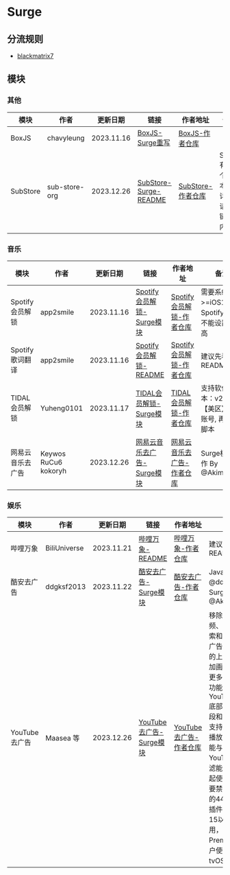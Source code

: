 # Surge
## 分流规则
- [blackmatrix7](https://github.com/blackmatrix7/ios_rule_script/tree/master/rule/Surge)

## 模块
### 其他
| 模块 | 作者 | 更新日期 | 链接 | 作者地址 | 备注 |
| - | - | - | - | - | - |
| BoxJS | chavyleung | 2023.11.16 | [BoxJS-Surge重写](https://cdn.jsdelivr.net/gh/Akimio521/BetterRuler@main/Surge/Module/BoxJS.sgmodule) | [BoxJS-作者仓库](https://github.com/chavyleung/scripts) |   |
| SubStore | sub-store-org | 2023.12.26 | [SubStore-Surge-README](https://cdn.jsdelivr.net/gh/Akimio521/BetterRuler@main/Surge/Module/SubStore/README.md) | [SubStore-作者仓库](https://github.com/sub-store-org/Sub-Store) | Surge有多个版本，详细请看链接内容 |

### 音乐
| 模块 | 作者 | 更新日期 | 链接 | 作者地址 | 备注 |
| - | - | - | - | - | - |
| Spotify会员解锁 | app2smile | 2023.11.16 | [Spotify会员解锁-Surge模块](https://cdn.jsdelivr.net/gh/Akimio521/BetterRuler@main/Surge/Module/Spotify/Spotify.sgmodule) | [Spotify会员解锁-作者仓库](https://github.com/app2smile/rules) | 需要系统版本>=iOS15；Spotify音质不能设置为超高 |
| Spotify歌词翻译 | app2smile | 2023.11.16 | [Spotify会员解锁-README](https://github.com/Akimio521/BetterRuler/blob/main/Surge/Module/Spotify/README.md) | [Spotify会员解锁-作者仓库](https://github.com/app2smile/rules) | 建议先看README |
| TIDAL会员解锁 | Yuheng0101 | 2023.11.17 | [TIDAL会员解锁-Surge模块](https://cdn.jsdelivr.net/gh/Akimio521/BetterRuler@main/Surge/Module/TIDAL.sgmodule) | [TIDAL会员解锁-作者仓库](https://github.com/Yuheng0101/X) | 支持软件版本：v2.93.2 【美区】先登账号, 再运行脚本 |
| 网易云音乐去广告 | Keywos RuCu6 kokoryh | 2023.12.26 | [网易云音乐去广告-Surge模块](https://cdn.jsdelivr.net/gh/Akimio521/BetterRuler@main/Surge/Module/NeteaseCloudMusic/NeteaseCloudMusic_AD.sgmodule) | [网易云音乐去广告-作者仓库](https://gitlab.com/lodepuly/vpn_tool/) | Surge模块制作 By @Akimio521 |

### 娱乐
| 模块 | 作者 | 更新日期 | 链接 | 作者地址 | 备注 |
| - | - | - | - | - | - |
| 哔哩万象 | BiliUniverse | 2023.11.21 | [哔哩万象-README](https://github.com/Akimio521/BetterRuler/blob/main/Surge/Module/BiliBili/README.md) | [哔哩万象-作者仓库](https://github.com/BiliUniverse) | 建议先看README |
| 酷安去广告 | ddgksf2013 | 2023.11.22 | [酷安去广告-Surge模块](https://cdn.jsdelivr.net/gh/Akimio521/BetterRuler@main/Surge/Module/Coolapk.sgmodule) | [酷安去广告-作者仓库](https://github.com/ddgksf2013/Scripts) | JavaScript By @ddgksf2013；Surge模块 By @Akimio521 |
| YouTube去广告 | Maasea 等 | 2023.12.26 | [YouTube去广告-Surge模块](https://cdn.jsdelivr.net/gh/Akimio521/BetterRuler@main/Surge/Module/YouTube.sgmodule) | [YouTube去广告-作者仓库](https://gitlab.com/lodepuly/vpn_tool/) | 移除YouTube视频、瀑布流、搜索和Shorts中的广告，移除底部的上传按钮，增加画中画及解锁更多的字幕地区功能。移除YouTube Music底部的上传、选段和升级按钮，支持二者的后台播放。此插件不能与其他具有YouTube广告过滤能力的插件一起使用，并且需要禁用UDP协议的443端口。此插件仅建议iOS 15以上设备使用，支持Premium订阅用户使用，不支持tvOS设备。 |